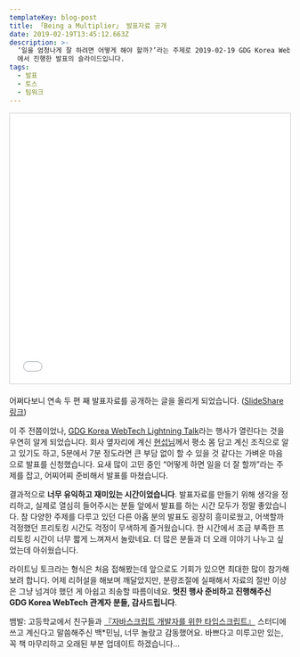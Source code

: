 ```yaml
---
templateKey: blog-post
title: 「Being a Multiplier」 발표자료 공개
date: 2019-02-19T13:45:12.663Z
description: >-
  ‘일을 엄청나게 잘 하려면 어떻게 해야 할까?’라는 주제로 2019-02-19 GDG Korea WebTech Lightning Talk
  에서 진행한 발표의 슬라이드입니다.
tags:
  - 발표
  - 토스
  - 팀워크
---
```

<iframe src="//www.slideshare.net/slideshow/embed_code/key/3QUEBeQ7n6Pll" width="595" height="485" frameborder="0" marginwidth="0" marginheight="0" scrolling="no" style="border:1px solid #CCC; border-width:1px; margin-bottom:5px; max-width: 100%;" allowfullscreen> </iframe> <div style="margin-bottom:5px"></div>

어쩌다보니 연속 두 편 째 발표자료를 공개하는 글을 올리게 되었습니다. ([SlideShare 링크](https://www.slideshare.net/HeejongAhn/being-a-multiplier))

이 주 전쯤이었나, [GDG Korea WebTech Lightning Talk](https://festa.io/events/202)라는 행사가 열린다는 것을 우연히 알게 되었습니다. 회사 옆자리에 계신 [현섭님](https://hyunseob.github.io/)께서 평소 몸 담고 계신 조직으로 알고 있기도 하고, 5분에서 7분 정도라면 큰 부담 없이 할 수 있을 것 같다는 가벼운 마음으로 발표를 신청했습니다. 요새 많이 고민 중인 “어떻게 하면 일을 더 잘 할까”라는 주제를 잡고, 어찌어찌 준비해서 발표를 마쳤습니다.

결과적으로 **너무 유익하고 재미있는 시간이었습니다**. 발표자료를 만들기 위해 생각을 정리하고, 실제로 열심히 들어주시는 분들 앞에서 발표를 하는 시간 모두가 정말 좋았습니다. 참 다양한 주제를 다루고 있던 다른 아홉 분의 발표도 굉장히 흥미로웠고, 어색할까 걱정했던 프리토킹 시간도 걱정이 무색하게 즐거웠습니다. 한 시간에서 조금 부족한 프리토킹 시간이 너무 짧게 느껴져서 놀랐네요. 더 많은 분들과 더 오래 이야기 나누고 싶었는데 아쉬웠습니다.

라이트닝 토크라는 형식은 처음 접해봤는데 앞으로도 기회가 있으면 최대한 많이 참가해보려 합니다. 어제 리허설을 해보며 깨달았지만, 분량조절에 실패해서 자료의 절반 이상은 그냥 넘겨야 했던 게 아쉽고 죄송할 따름이네요. **멋진 행사 준비하고 진행해주신 GDG Korea WebTech 관계자 분들, 감사드립니다**.

뱀발: 고등학교에서 친구들과 [『자바스크립트 개발자를 위한 타입스크립트』](https://ahnheejong.gitbook.io/ts-for-jsdev/) 스터디에 쓰고 계신다고 말씀해주신 백*민님, 너무 놀랐고 감동했어요. 바쁘다고 미루고만 있는, 꼭 책 마무리하고 오래된 부분 업데이트 하겠습니다…
